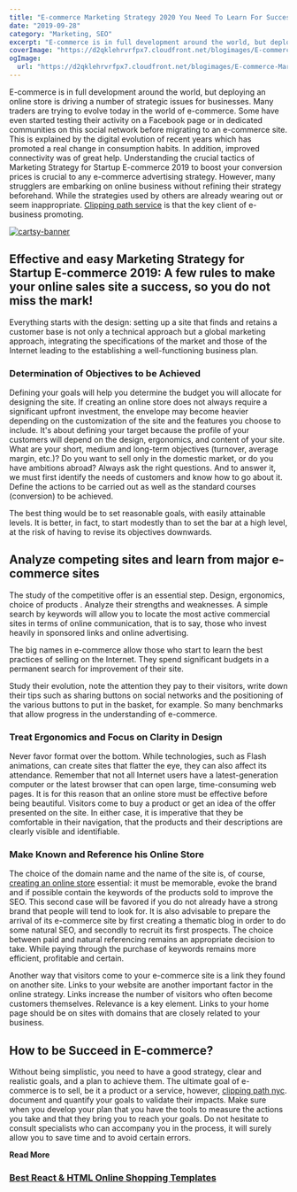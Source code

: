 ```yaml
---
title: "E-commerce Marketing Strategy 2020 You Need To Learn For Success"
date: "2019-09-28"
category: "Marketing, SEO"
excerpt: "E-commerce is in full development around the world, but deploying an online store is driving a number of strategic issues for businesses. Many traders are trying to evolve today in the world of e-commerce. Some have even started testing their activity on a Facebook page or in dedicated communities on this social network before migrating"
coverImage: "https://d2qklehrvrfpx7.cloudfront.net/blogimages/E-commerce-Marketing-Strategy-1.png"
ogImage:
  url: "https://d2qklehrvrfpx7.cloudfront.net/blogimages/E-commerce-Marketing-Strategy-1.png"
---
```


E-commerce is in full development around the world, but deploying an online store is driving a number of strategic issues for businesses. Many traders are trying to evolve today in the world of e-commerce. Some have even started testing their activity on a Facebook page or in dedicated communities on this social network before migrating to an e-commerce site. This is explained by the digital evolution of recent years which has promoted a real change in consumption habits. In addition, improved connectivity was of great help. Understanding the crucial tactics of Marketing Strategy for Startup E-commerce 2019 to boost your conversion prices is crucial to any e-commerce advertising strategy. However, many strugglers are embarking on online business without refining their strategy beforehand. While the strategies used by others are already wearing out or seem inappropriate. [Clipping path service](https://clippingway.com/) is that the key client of e-business promoting.

[![cartsy-banner](https://d2qklehrvrfpx7.cloudfront.net/blogimages/cartsy-banner.jpg)](https://bit.ly/cartsyTheme)

## **Effective and easy Marketing Strategy for Startup E-commerce 2019:** **A few rules to make your online sales site a success, so you do not miss the mark!**

Everything starts with the design: setting up a site that finds and retains a customer base is not only a technical approach but a global marketing approach, integrating the specifications of the market and those of the Internet leading to the establishing a well-functioning business plan.

### **Determination of Objectives to be Achieved**

Defining your goals will help you determine the budget you will allocate for designing the site. If creating an online store does not always require a significant upfront investment, the envelope may become heavier depending on the customization of the site and the features you choose to include. It's about defining your target because the profile of your customers will depend on the design, ergonomics, and content of your site. What are your short, medium and long-term objectives (turnover, average margin, etc.)? Do you want to sell only in the domestic market, or do you have ambitions abroad? Always ask the right questions. And to answer it, we must first identify the needs of customers and know how to go about it. Define the actions to be carried out as well as the standard courses (conversion) to be achieved.

The best thing would be to set reasonable goals, with easily attainable levels. It is better, in fact, to start modestly than to set the bar at a high level, at the risk of having to revise its objectives downwards.

## **Analyze competing sites and learn from major e-commerce sites**

The study of the competitive offer is an essential step. Design, ergonomics, choice of products . Analyze their strengths and weaknesses. A simple search by keywords will allow you to locate the most active commercial sites in terms of online communication, that is to say, those who invest heavily in sponsored links and online advertising.

The big names in e-commerce allow those who start to learn the best practices of selling on the Internet. They spend significant budgets in a permanent search for improvement of their site.

Study their evolution, note the attention they pay to their visitors, write down their tips such as sharing buttons on social networks and the positioning of the various buttons to put in the basket, for example. So many benchmarks that allow progress in the understanding of e-commerce.

### **Treat Ergonomics and Focus on Clarity in Design**

Never favor format over the bottom. While technologies, such as Flash animations, can create sites that flatter the eye, they can also affect its attendance. Remember that not all Internet users have a latest-generation computer or the latest browser that can open large, time-consuming web pages. It is for this reason that an online store must be effective before being beautiful. Visitors come to buy a product or get an idea of ​​the offer presented on the site. In either case, it is imperative that they be comfortable in their navigation, that the products and their descriptions are clearly visible and identifiable.

### **Make Known and Reference his Online Store**

The choice of the domain name and the name of the site is, of course, [creating an online store](https://www.brainvire.com/magento-development-company/) essential: it must be memorable, evoke the brand and if possible contain the keywords of the products sold to improve the SEO. This second case will be favored if you do not already have a strong brand that people will tend to look for. It is also advisable to prepare the arrival of its e-commerce site by first creating a thematic blog in order to do some natural SEO, and secondly to recruit its first prospects. The choice between paid and natural referencing remains an appropriate decision to take. While paying through the purchase of keywords remains more efficient, profitable and certain.

Another way that visitors come to your e-commerce site is a link they found on another site. Links to your website are another important factor in the online strategy. Links increase the number of visitors who often become customers themselves. Relevance is a key element. Links to your home page should be on sites with domains that are closely related to your business.

## **How to be Succeed in E-commerce?**

Without being simplistic, you need to have a good strategy, clear and realistic goals, and a plan to achieve them. The ultimate goal of e-commerce is to sell, be it a product or a service, however, [clipping path nyc](https://www.clippingpathnyc.com/). document and quantify your goals to validate their impacts. Make sure when you develop your plan that you have the tools to measure the actions you take and that they bring you to reach your goals. Do not hesitate to consult specialists who can accompany you in the process, it will surely allow you to save time and to avoid certain errors.

**Read More**

### [Best React & HTML Online Shopping Templates](https://redq.io/blog/best-react-html-online-shopping-templates/)
